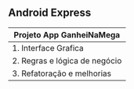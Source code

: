 ## Android Express      

Projeto App GanheiNaMega        |
--------------------------------|
1. Interface Grafica            |
2. Regras e lógica de negócio   |
3. Refatoração e melhorias      |